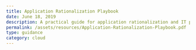 ```yaml
---
title: Application Rationalization Playbook
date: June 18, 2019
description: A practical guide for application rationalization and IT portfolio management under Cloud Smart. It is intended to help Portfolio Managers think through their agency’s approach to IT modernization.
permalink: /assets/resources/Application-Rationalization-Playbook.pdf
type: guidance
category: cloud
---
```

